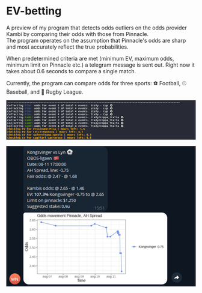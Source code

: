 # EV-betting
A preview of my program that detects odds outliers on the odds provider Kambi by comparing their odds with those from Pinnacle.  
The program operates on the assumption that Pinnacle's odds are sharp and most accurately reflect the true probabilities.

When predetermined criteria are met (minimum EV, maximum odds, minimum limit on Pinnacle etc.) a telegram message is sent out. 
Right now it takes about 0.6 seconds to compare a single match.

Currently, the program can compare odds for three sports: ⚽ Football, ⚾ Baseball, and 🏉 Rugby League.

![R Console](./Screenshot_R_console.png)

![Telegram Message](./Screenshot_telegram.png)

